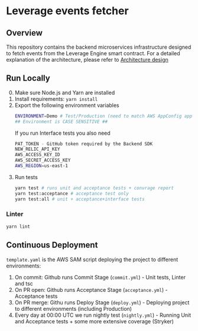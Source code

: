 # Leverage events fetcher


## Overview

This repository contains the backend microservices infrastructure designed to fetch events from the Leverage Engine smart contract. For a detailed explanation of the architecture, please refer to [Architecture design](https://www.notion.so/archimedesfi/Architectural-Proposal-for-Event-Processing-Micro-Service-327458f8dfec462c87758fbd509ef314)

## Run Locally

0. Make sure Node.js and Yarn are installed
1. Install requirements: `yarn install`
2. Export the following environment variables
   ```bash
   ENVIRONMENT=Demo # Test/Production (need to match AWS AppConfig application name)
   ## Environment is CASE SENSITIVE ##
   ```
   If you run Interface tests you also need
   ```bash
   PAT_TOKEN - GitHub token required by the Backend SDK
   NEW_RELIC_API_KEY
   AWS_ACCESS_KEY_ID
   AWS_SECRET_ACCESS_KEY
   AWS_REGION=us-east-1
   ```
3. Run tests
   ```bash
   yarn test # runs unit and acceptance tests + convrage report
   yarn test:acceptance # acceptance test only
   yarn test:all # unit + acceptance+interface tests
   ```

### Linter
```bash
yarn lint
```

## Continuous Deployment

`template.yaml` is the AWS SAM script deploying the project to different environments:
1. On commit: Github runs Commit Stage (`commit.yml`) - Unit tests, Linter and tsc
2. On PR open: Github runs Acceptance Stage (`acceptance.yml`) - Acceptance tests
3. On PR merge: Githu runs Deploy Stage (`deploy.yml`) - Deploying project to different environments (including Production)
4. Every day at 00:00 UTC we run nightly test (`nightly.yml`) - Running Unit and Acceptance tests + some more extensive coverage (Stryker)
